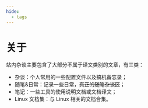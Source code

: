 ```yaml
---
hide:
  - tags
---
```


# 关于

站内杂谈主要包含了大部分不属于译文类别的文章，有三类：

- 杂谈：个人常用的一些配置文件以及搞机备忘录；
- 随笔&日常：记录一些日常，~~真正的随笔杂谈区~~；
- 笔记：一些工具的使用说明文档或文档译文；
- Linux 文档集：与 Linux 相关的文档合集。